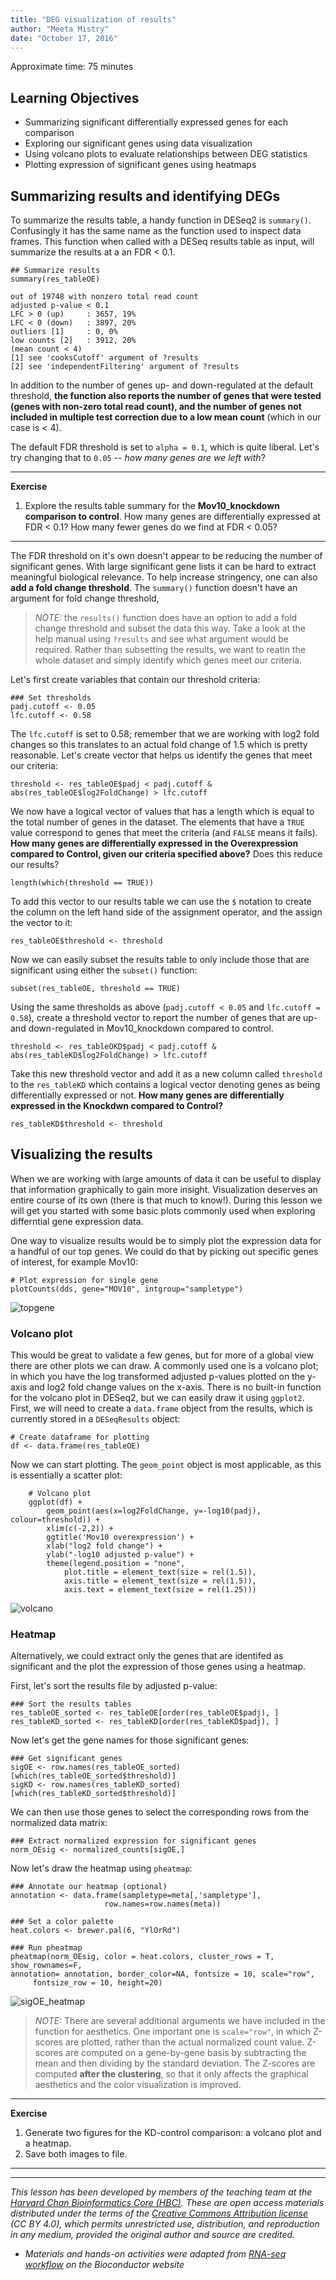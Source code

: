 ```yaml
---
title: "DEG visualization of results"
author: "Meeta Mistry"
date: "October 17, 2016"
---
```


Approximate time: 75 minutes

## Learning Objectives 

* Summarizing significant differentially expressed genes for each comparison
* Exploring our significant genes using data visualization
* Using volcano plots to evaluate relationships between DEG statistics
* Plotting expression of significant genes using heatmaps

## Summarizing results and identifying DEGs

To summarize the results table, a handy function in DESeq2 is `summary()`. Confusingly it has the same name as the function used to inspect data frames. This function when called with a DESeq results table as input, will summarize the results at a an FDR < 0.1. 

	## Summarize results
	summary(res_tableOE)
	

```  
out of 19748 with nonzero total read count
adjusted p-value < 0.1
LFC > 0 (up)     : 3657, 19% 
LFC < 0 (down)   : 3897, 20% 
outliers [1]     : 0, 0% 
low counts [2]   : 3912, 20% 
(mean count < 4)
[1] see 'cooksCutoff' argument of ?results
[2] see 'independentFiltering' argument of ?results
```

In addition to the number of genes up- and down-regulated at the default threshold, **the function also reports the number of genes that were tested (genes with non-zero total read count), and the number of genes not included in multiple test correction due to a low mean count** (which in our case is < 4).

The default FDR threshold is set to `alpha = 0.1`, which is quite liberal. Let's try changing that to `0.05` -- *how many genes are we left with*?


***

**Exercise**

1. Explore the results table summary for the **Mov10_knockdown comparison to control**. How many genes are differentially expressed at FDR < 0.1? How many fewer genes do we find at FDR < 0.05?

***

The FDR threshold on it's own doesn't appear to be reducing the number of significant genes. With large significant gene lists it can be hard to extract meaningful biological relevance. To help increase stringency, one can also **add a fold change threshold**. The `summary()` function doesn't have an argument for fold change threshold,

> *NOTE:* the `results()` function does have an option to add a fold change threshold and subset the data this way. Take a look at the help manual using `?results` and see what argument would be required. Rather than subsetting the results, we want to reatin the whole dataset and simply identify which genes meet our criteria. 

Let's first create variables that contain our threshold criteria:

	### Set thresholds
	padj.cutoff <- 0.05
	lfc.cutoff <- 0.58

The `lfc.cutoff` is set to 0.58; remember that we are working with log2 fold changes so this translates to an actual fold change of 1.5 which is pretty reasonable. Let's create vector that helps us identify the genes that meet our criteria:

	threshold <- res_tableOE$padj < padj.cutoff & abs(res_tableOE$log2FoldChange) > lfc.cutoff

We now have a logical vector of values that has a length which is equal to the total number of genes in the dataset. The elements that have a `TRUE` value correspond to genes that meet the criteria (and `FALSE` means it fails). **How many genes are differentially expressed in the Overexpression compared to Control, given our criteria specified above?** Does this reduce our results? 

	length(which(threshold == TRUE))
	
To add this vector to our results table we can use the `$` notation to create the column on the left hand side of the assignment operator, and the assign the vector to it:

	res_tableOE$threshold <- threshold                

Now we can easily subset the results table to only include those that are significant using either the `subset()` function:

	subset(res_tableOE, threshold == TRUE)

Using the same thresholds as above (`padj.cutoff < 0.05` and `lfc.cutoff = 0.58`), create a threshold vector to report the number of genes that are up- and down-regulated in Mov10_knockdown compared to control.

	threshold <- res_tableOKD$padj < padj.cutoff & abs(res_tableKD$log2FoldChange) > lfc.cutoff

Take this new threshold vector and add it as a new column called `threshold` to the `res_tableKD` which contains a logical vector denoting genes as being differentially expressed or not. **How many genes are differentially expressed in the Knockdwn compared to Control?**

	res_tableKD$threshold <- threshold  
 

## Visualizing the results

When we are working with large amounts of data it can be useful to display that information graphically to gain more insight. Visualization deserves an entire course of its own (there is that much to know!). During this lesson we will get you started with some basic plots commonly used when exploring differntial gene expression data.

One way to visualize results would be to simply plot the expression data for a handful of our top genes. We could do that by picking out specific genes of interest, for example Mov10:

	# Plot expression for single gene
	plotCounts(dds, gene="MOV10", intgroup="sampletype")
	
![topgene](../img/topgen_plot.png)

### Volcano plot

This would be great to validate a few genes, but for more of a global view there are other plots we can draw. A commonly used one is a volcano plot; in which you have the log transformed adjusted p-values plotted on the y-axis and log2 fold change values on the x-axis. There is no built-in function for the volcano plot in DESeq2, but we can easily draw it using `ggplot2`. First, we will need to create a `data.frame` object from the results, which is currently stored in a `DESeqResults`  object:

	# Create dataframe for plotting
	df <- data.frame(res_tableOE)

Now we can start plotting. The `geom_point` object is most applicable, as this is essentially a scatter plot:

```
	# Volcano plot
	ggplot(df) +
  		geom_point(aes(x=log2FoldChange, y=-log10(padj), colour=threshold)) +
  		xlim(c(-2,2)) +
  		ggtitle('Mov10 overexpression') +
  		xlab("log2 fold change") + 
 		ylab("-log10 adjusted p-value") +
  		theme(legend.position = "none",
        	plot.title = element_text(size = rel(1.5)),
        	axis.title = element_text(size = rel(1.5)),
        	axis.text = element_text(size = rel(1.25)))  
```

![volcano](../img/volcanoplot-1.png)


### Heatmap

Alternatively, we could extract only the genes that are identifed as significant and the plot the expression of those genes using a heatmap.


First, let's sort the results file by adjusted p-value:
	
	### Sort the results tables
	res_tableOE_sorted <- res_tableOE[order(res_tableOE$padj), ]
	res_tableKD_sorted <- res_tableKD[order(res_tableKD$padj), ]
	
Now let's get the gene names for those significant genes:

	### Get significant genes
	sigOE <- row.names(res_tableOE_sorted)[which(res_tableOE_sorted$threshold)]
	sigKD <- row.names(res_tableKD_sorted)[which(res_tableKD_sorted$threshold)]
	
We can then use those genes to select the corresponding rows from the normalized data matrix:

	### Extract normalized expression for significant genes
	norm_OEsig <- normalized_counts[sigOE,]

Now let's draw the heatmap using `pheatmap`:

	### Annotate our heatmap (optional)
	annotation <- data.frame(sampletype=meta[,'sampletype'], 
                         row.names=row.names(meta))

	### Set a color palette
	heat.colors <- brewer.pal(6, "YlOrRd")
	
	### Run pheatmap
	pheatmap(norm_OEsig, color = heat.colors, cluster_rows = T, show_rownames=F,
	annotation= annotation, border_color=NA, fontsize = 10, scale="row",
         fontsize_row = 10, height=20)
         
![sigOE_heatmap](../img/sigOE_heatmap.png)       

> *NOTE:* There are several additional arguments we have included in the function for aesthetics. One important one is `scale="row"`, in which Z-scores are plotted, rather than the actual normalized count value. Z-scores are computed on a gene-by-gene basis by subtracting the mean and then dividing by the standard deviation. The Z-scores are computed **after the clustering**, so that it only affects the graphical aesthetics and the color visualization is improved.

***

**Exercise**

1. Generate two figures for the KD-control comparison: a volcano plot and a heatmap. 
2. Save both images to file.

***



---
*This lesson has been developed by members of the teaching team at the [Harvard Chan Bioinformatics Core (HBC)](http://bioinformatics.sph.harvard.edu/). These are open access materials distributed under the terms of the [Creative Commons Attribution license](https://creativecommons.org/licenses/by/4.0/) (CC BY 4.0), which permits unrestricted use, distribution, and reproduction in any medium, provided the original author and source are credited.*

* *Materials and hands-on activities were adapted from [RNA-seq workflow](http://www.bioconductor.org/help/workflows/rnaseqGene/#de) on the Bioconductor website*
